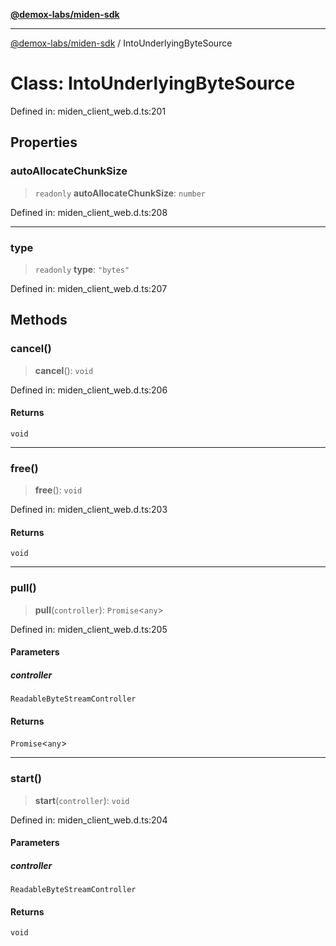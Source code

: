 [**@demox-labs/miden-sdk**](../README.md)

***

[@demox-labs/miden-sdk](../README.md) / IntoUnderlyingByteSource

# Class: IntoUnderlyingByteSource

Defined in: miden\_client\_web.d.ts:201

## Properties

### autoAllocateChunkSize

> `readonly` **autoAllocateChunkSize**: `number`

Defined in: miden\_client\_web.d.ts:208

***

### type

> `readonly` **type**: `"bytes"`

Defined in: miden\_client\_web.d.ts:207

## Methods

### cancel()

> **cancel**(): `void`

Defined in: miden\_client\_web.d.ts:206

#### Returns

`void`

***

### free()

> **free**(): `void`

Defined in: miden\_client\_web.d.ts:203

#### Returns

`void`

***

### pull()

> **pull**(`controller`): `Promise`\<`any`\>

Defined in: miden\_client\_web.d.ts:205

#### Parameters

##### controller

`ReadableByteStreamController`

#### Returns

`Promise`\<`any`\>

***

### start()

> **start**(`controller`): `void`

Defined in: miden\_client\_web.d.ts:204

#### Parameters

##### controller

`ReadableByteStreamController`

#### Returns

`void`
